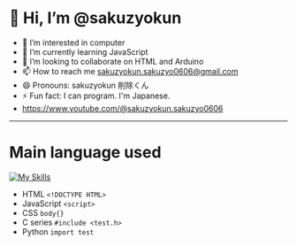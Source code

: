 # 👋 Hi, I’m @sakuzyokun
- 👀 I’m interested in computer
- 🌱 I’m currently learning JavaScript
- 💞️ I’m looking to collaborate on HTML and Arduino
- 📫 How to reach me sakuzyokun.sakuzyo0606@gmail.com
- 😄 Pronouns: sakuzyokun 削除くん
- ⚡ Fun fact: I can program. I'm Japanese.
- https://www.youtube.com/@sakuzyokun.sakuzyo0606
***
# Main language used
[![My Skills](https://skillicons.dev/icons?i=html,js,css,c,cs,cpp,py)](https://skillicons.dev)
- HTML ``<!DOCTYPE HTML>``
- JavaScript ``<script>``
- CSS ``body{}``
- C series ``#include <test.h>``
- Python ``import test``

<!---
sakuzyokun/sakuzyokun is a ✨ special ✨ repository because its `README.md` (this file) appears on your GitHub profile.
You can click the Preview link to take a look at your changes.
--->
